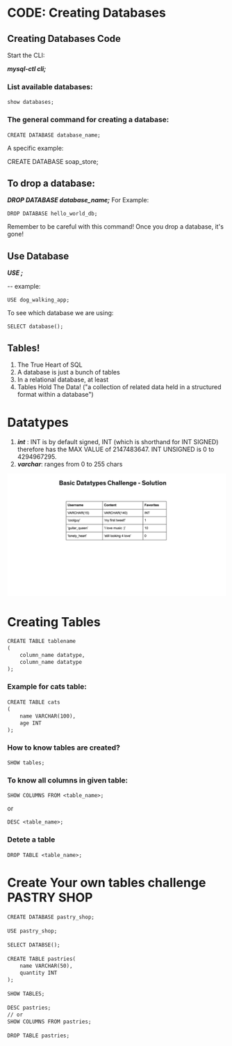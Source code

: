 # CODE: Creating Databases

## Creating Databases Code

Start the CLI:

**_mysql-ctl cli;_**

### List available databases:

```
show databases;
```

### The general command for creating a database:

```
CREATE DATABASE database_name;
```

A specific example:

CREATE DATABASE soap_store;

## To drop a database:

**_DROP DATABASE database_name;_**
For Example:

```
DROP DATABASE hello_world_db;
```

Remember to be careful with this command! Once you drop a database, it's gone!

## Use Database

**_USE <database name>;_**

-- example:

```
USE dog_walking_app;
```

To see which database we are using:

```
SELECT database();
```

## Tables!

1. The True Heart of SQL
2. A database is just a bunch of tables
3. In a relational database, at least
4. Tables Hold The Data! ("a collection of related data held in a structured format within a database")

# Datatypes

1. **_int_** : INT is by default signed, INT (which is shorthand for INT SIGNED) therefore has the MAX VALUE of 2147483647. INT UNSIGNED is 0 to 4294967295.
2. **_varchar_**: ranges from 0 to 255 chars

![Datatype challenge](./Datatype_Challenge_Sol.png)

# Creating Tables

```
CREATE TABLE tablename
(
    column_name datatype,
    column_name datatype
);
```

### Example for cats table:

```
CREATE TABLE cats
(
    name VARCHAR(100),
    age INT
);
```

### How to know tables are created?

```
SHOW tables;
```

### To know all columns in given table:

```
SHOW COLUMNS FROM <table_name>;
```

or

```
DESC <table_name>;
```

### Detete a table

```
DROP TABLE <table_name>;
```

# Create Your own tables challenge **PASTRY SHOP**

```
CREATE DATABASE pastry_shop;

USE pastry_shop;

SELECT DATABSE();

CREATE TABLE pastries(
    name VARCHAR(50),
    quantity INT
);

SHOW TABLES;

DESC pastries;
// or
SHOW COLUMNS FROM pastries;

DROP TABLE pastries;
```
